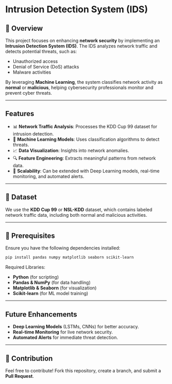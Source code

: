 # Intrusion Detection System (IDS)

## 📌 Overview
This project focuses on enhancing **network security** by implementing an **Intrusion Detection System (IDS)**. The IDS analyzes network traffic and detects potential threats, such as:
- Unauthorized access
- Denial of Service (DoS) attacks
- Malware activities

By leveraging **Machine Learning**, the system classifies network activity as **normal** or **malicious**, helping cybersecurity professionals monitor and prevent cyber threats.

---

## Features
- 📊 **Network Traffic Analysis**: Processes the KDD Cup 99 dataset for intrusion detection.
- 🧠 **Machine Learning Models**: Uses classification algorithms to detect threats.
- 📈 **Data Visualization**: Insights into network anomalies.
- 🔍 **Feature Engineering**: Extracts meaningful patterns from network data.
- 🔔 **Scalability**: Can be extended with Deep Learning models, real-time monitoring, and automated alerts.

---

## 📂 Dataset
We use the **KDD Cup 99** or **NSL-KDD** dataset, which contains labeled network traffic data, including both normal and malicious activities.

---

## 🔧 Prerequisites
Ensure you have the following dependencies installed:

```bash
pip install pandas numpy matplotlib seaborn scikit-learn
```

Required Libraries:
- **Python** (for scripting)
- **Pandas & NumPy** (for data handling)
- **Matplotlib & Seaborn** (for visualization)
- **Scikit-learn** (for ML model training)

---

## Future Enhancements
- **Deep Learning Models** (LSTMs, CNNs) for better accuracy.
- **Real-time Monitoring** for live network security.
- **Automated Alerts** for immediate threat detection.

---

## 🤝 Contribution
Feel free to contribute! Fork this repository, create a branch, and submit a **Pull Request**.

